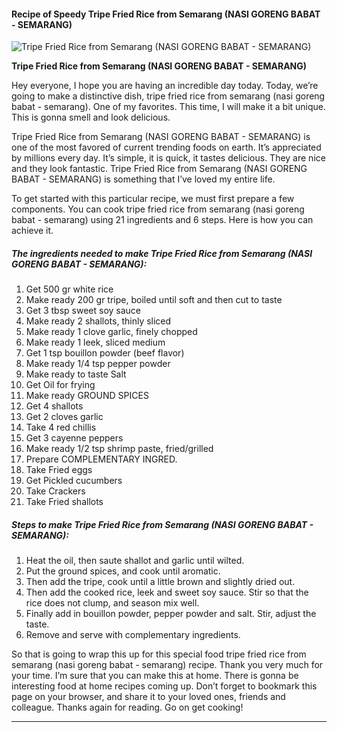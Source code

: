             

#### Recipe of Speedy Tripe Fried Rice from Semarang (NASI GORENG BABAT - SEMARANG)

![Tripe Fried Rice from Semarang (NASI GORENG BABAT - SEMARANG)](https://img-global.cpcdn.com/recipes/fedcc4e93d002519/751x532cq70/tripe-fried-rice-from-semarang-nasi-goreng-babat-semarang-recipe-main-photo.jpg)

**Tripe Fried Rice from Semarang (NASI GORENG BABAT - SEMARANG)**

Hey everyone, I hope you are having an incredible day today. Today, we’re going to make a distinctive dish, tripe fried rice from semarang (nasi goreng babat - semarang). One of my favorites. This time, I will make it a bit unique. This is gonna smell and look delicious.

Tripe Fried Rice from Semarang (NASI GORENG BABAT - SEMARANG) is one of the most favored of current trending foods on earth. It’s appreciated by millions every day. It’s simple, it is quick, it tastes delicious. They are nice and they look fantastic. Tripe Fried Rice from Semarang (NASI GORENG BABAT - SEMARANG) is something that I’ve loved my entire life.

To get started with this particular recipe, we must first prepare a few components. You can cook tripe fried rice from semarang (nasi goreng babat - semarang) using 21 ingredients and 6 steps. Here is how you can achieve it.

##### The ingredients needed to make Tripe Fried Rice from Semarang (NASI GORENG BABAT - SEMARANG):

1.  Get 500 gr white rice
2.  Make ready 200 gr tripe, boiled until soft and then cut to taste
3.  Get 3 tbsp sweet soy sauce
4.  Make ready 2 shallots, thinly sliced
5.  Make ready 1 clove garlic, finely chopped
6.  Make ready 1 leek, sliced medium
7.  Get 1 tsp bouillon powder (beef flavor)
8.  Make ready 1/4 tsp pepper powder
9.  Make ready to taste Salt
10.  Get Oil for frying
11.  Make ready GROUND SPICES
12.  Get 4 shallots
13.  Get 2 cloves garlic
14.  Take 4 red chillis
15.  Get 3 cayenne peppers
16.  Make ready 1/2 tsp shrimp paste, fried/grilled
17.  Prepare COMPLEMENTARY INGRED.
18.  Take Fried eggs
19.  Get Pickled cucumbers
20.  Take Crackers
21.  Take Fried shallots

##### Steps to make Tripe Fried Rice from Semarang (NASI GORENG BABAT - SEMARANG):

1.  Heat the oil, then saute shallot and garlic until wilted.
2.  Put the ground spices, and cook until aromatic.
3.  Then add the tripe, cook until a little brown and slightly dried out.
4.  Then add the cooked rice, leek and sweet soy sauce. Stir so that the rice does not clump, and season mix well.
5.  Finally add in bouillon powder, pepper powder and salt. Stir, adjust the taste.
6.  Remove and serve with complementary ingredients.

So that is going to wrap this up for this special food tripe fried rice from semarang (nasi goreng babat - semarang) recipe. Thank you very much for your time. I’m sure that you can make this at home. There is gonna be interesting food at home recipes coming up. Don’t forget to bookmark this page on your browser, and share it to your loved ones, friends and colleague. Thanks again for reading. Go on get cooking!

* * *